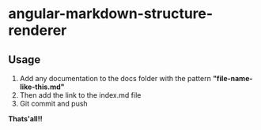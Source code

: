 # angular-markdown-structure-renderer

## Usage

1. Add any documentation to the docs folder with the pattern **"file-name-like-this.md"**
2. Then add the link to the index.md file
3. Git commit and push

**Thats'all!!**

